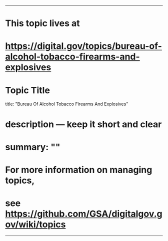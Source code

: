 
---
# This topic lives at
# https://digital.gov/topics/bureau-of-alcohol-tobacco-firearms-and-explosives

# Topic Title
title: "Bureau Of Alcohol Tobacco Firearms And Explosives"

# description — keep it short and clear
# summary: ""


# For more information on managing topics,
# see https://github.com/GSA/digitalgov.gov/wiki/topics
---